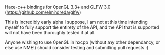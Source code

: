 Haxe-c++ bindings for OpenGL 3.3+ and GLFW 3.0 (https://github.com/elmindreda/glfw)

This is incredibly early alpha I suppose, I am not at this time intending myself to fully
support the entirety of the API, and the API that is supported will not have been
thoroughly tested if at all.

Anyone wishing to use OpenGL in hxcpp (without any other dependancy, or else use NME!)
should consider testing and submitting pull requests :)
